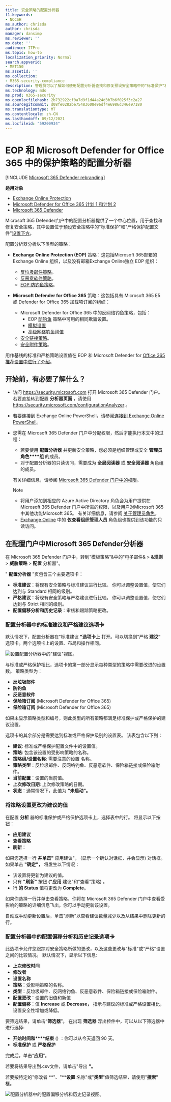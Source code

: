 ```yaml
---
title: 安全策略的配置分析器
f1.keywords:
- NOCSH
ms.author: chrisda
author: chrisda
manager: dansimp
ms.reviewer: ''
ms.date: ''
audience: ITPro
ms.topic: how-to
localization_priority: Normal
search.appverid:
- MET150
ms.assetid: ''
ms.collection:
- M365-security-compliance
description: 管理员可以了解如何使用配置分析器查找和修复预设安全策略中的"标准保护"和"严格保护"中的设置下面的安全策略。
ms.technology: mdo
ms.prod: m365-security
ms.openlocfilehash: 2b732922cf0a7d9f1d44a24d3b7b6f025f3c2a27
ms.sourcegitcommit: d08fe0282be75483608e96df4e6986d346e97180
ms.translationtype: MT
ms.contentlocale: zh-CN
ms.lasthandoff: 09/12/2021
ms.locfileid: "59200934"
---
```

# <a name="configuration-analyzer-for-protection-policies-in-eop-and-microsoft-defender-for-office-365"></a>EOP 和 Microsoft Defender for Office 365 中的保护策略的配置分析器

[!INCLUDE [Microsoft 365 Defender rebranding](../includes/microsoft-defender-for-office.md)]

**适用对象**
- [Exchange Online Protection](exchange-online-protection-overview.md)
- [Microsoft Defender for Office 365 计划 1 和计划 2](defender-for-office-365.md)
- [Microsoft 365 Defender](../defender/microsoft-365-defender.md)

Microsoft 365 Defender门户中的配置分析器提供了一个中心位置，用于查找和修复安全策略，其中设置位于预设安全策略中的"标准保护"和"严格保护配置文件"[设置下方](preset-security-policies.md)。

配置分析器分析以下类型的策略：

- **Exchange Online Protection (EOP)** 策略：这包括Microsoft 365邮箱的 Exchange Online 组织，以及没有邮箱Exchange Online独立 EOP 组织：
  - [反垃圾邮件策略](configure-your-spam-filter-policies.md)。
  - [反恶意软件策略](configure-anti-malware-policies.md)。
  - [EOP 防钓鱼策略](set-up-anti-phishing-policies.md#spoof-settings)。

- **Microsoft Defender for Office 365** 策略：这包括具有 Microsoft 365 E5 或 Defender for Office 365 加载项订阅的组织：
  - Microsoft Defender for Office 365 中的反网络钓鱼策略，包括：
    - EOP [防钓鱼](set-up-anti-phishing-policies.md#spoof-settings) 策略中可用的相同欺骗设置。
    - [模拟设置](set-up-anti-phishing-policies.md#impersonation-settings-in-anti-phishing-policies-in-microsoft-defender-for-office-365)
    - [高级网络钓鱼阈值](set-up-anti-phishing-policies.md#advanced-phishing-thresholds-in-anti-phishing-policies-in-microsoft-defender-for-office-365)
  - [安全链接策略](set-up-safe-links-policies.md)。
  - [安全附件策略](set-up-safe-attachments-policies.md)。

用作基线的标准和严格策略设置值在 EOP 和 Microsoft Defender for [Office 365推荐设置中进行了介绍](recommended-settings-for-eop-and-office365.md)。

## <a name="what-do-you-need-to-know-before-you-begin"></a>开始前，有必要了解什么？

- 访问 <https://security.microsoft.com> 打开 Microsoft 365 Defender 门户。 若要直接转到配置 **分析器页面** ，请使用 <https://security.microsoft.com/configurationAnalyzer> 。

- 若要连接到 Exchange Online PowerShell，请参阅[连接到 Exchange Online PowerShell](/powershell/exchange/connect-to-exchange-online-powershell)。

- 您需在 Microsoft 365 Defender 门户中分配权限，然后才能执行本文中的过程：
  - 若要使用 **配置分析器** 并更新安全策略，您必须是组织管理或安全 **管理员角色****组** 的成员。
  - 对于配置分析器的只读访问，需要成为 **全局阅读器** 或 **安全阅读器** 角色组的成员。

  有关详细信息，请参阅 [Microsoft 365 Defender 门户中的权限](permissions-microsoft-365-security-center.md)。

  > [!NOTE]
  >
  > - 将用户添加到相应的 Azure Active Directory 角色会为用户提供在 Microsoft 365 Defender 门户中所需的权限，以及用户对Microsoft 365 中其他功能Microsoft 365。 有关详细信息，请参阅 [关于管理员角色](../../admin/add-users/about-admin-roles.md)。
  > - [Exchange Online](/Exchange/permissions-exo/permissions-exo#role-groups) 中的 **仅查看组织管理人员** 角色组也提供到该功能的只读访问。

## <a name="use-the-configuration-analyzer-in-the-microsoft-365-defender-portal"></a>在配置门户中Microsoft 365 Defender分析器

在 Microsoft 365 Defender 门户中，转到"模板策略"&中的"电子邮件& \> **&规则** \> **威胁策略** \> **配置** 分析器"。 

" **配置分析器** "页包含三个主要选项卡：

- **标准建议**：将现有安全策略与标准建议进行比较。 你可以调整设置值，使它们达到与 Standard 相同的级别。
- **严格建议**：将现有安全策略与严格建议进行比较。 你可以调整设置值，使它们达到与 Strict 相同的级别。
- **配置偏移分析和历史记录**：审核和跟踪策略更改。

### <a name="standard-recommendations-and-strict-recommendations-tabs-in-the-configuration-analyzer"></a>配置分析器中的标准建议和严格建议选项卡

默认情况下，配置分析器在"标准建议 **"选项卡上** 打开。可以切换到"严格 **建议"** 选项卡。两个选项卡上的设置、布局和操作相同。

![设置配置分析器中的"建议"视图。](../../media/configuration-analyzer-settings-and-recommendations-view.png)

与标准或严格保护相比，选项卡的第一部分显示每种类型的策略中需要改进的设置数。 策略类型为：

- **反垃圾邮件**
- **防钓鱼**
- **反恶意软件**
- **保险箱订阅** (Microsoft Defender for Office 365) 
- **保险箱订阅** (Microsoft Defender for Office 365) 

如果未显示策略类型和编号，则此类型的所有策略都满足标准保护或严格保护的建议设置。

选项卡的其余部分是需要达到标准或严格保护级别的设置表。 该表包含以下列：

- **建议**: 标准或严格保护配置文件中的设置值。
- **策略**: 包含该设置的受影响策略的名称。
- **策略组/设置名称**: 需要注意的设置 名称。
- **策略类型**：反垃圾邮件、反网络钓鱼、反恶意软件、保险箱链接或保险箱附件。
- **当前配置**：设置的当前值。
- **上次修改日期**: 上次修改策略的日期。
- **状态**：通常情况下，此值为 **"未启动"。**

### <a name="change-a-policy-setting-to-the-recommended-value"></a>将策略设置更改为建议的值

在配置 **分析** 器的标准保护或严格保护选项卡上，选择表中的行。 将显示以下按钮：

- **应用建议**
- **查看策略**
- **刷新**：

如果您选择一行 **并单击"** 应用建议"， (显示一个确认对话框，并会显示) 对话框。 如果单击 **"确定"，** 将发生以下情况：

- 该设置将更新为建议的值。
- 只有 **"刷新"** 按钮 **("应用** 建议"和"查看"策略) 。 
- 行 **的 Status** 值将更改为 **Complete**。

如果你选择一行并单击查看策略，你将在 Microsoft 365 Defender 门户中查看受影响的策略的详细信息飞出，你可以手动更新该设置。

自动或手动更新设置后，单击"刷新"以查看建议数量减少以及从结果中删除更新的行。

### <a name="configuration-drift-analysis-and-history-tab-in-the-configuration-analyzer"></a>配置分析器中的配置偏移分析和历史记录选项卡

此选项卡允许您跟踪对安全策略所做的更改，以及这些更改与"标准"或"严格"设置之间的比较情况。 默认情况下，显示以下信息:

- **上次修改时间**
- **修改者**
- **设置名称**
- **策略**：受影响策略的名称。
- **类型**：反垃圾邮件、反网络钓鱼、反恶意软件、保险箱链接或保险箱附件。
- **配置更改**：设置的旧值和新值
- **配置偏移**：值 **Increase** 或 **Decrease，** 指示与建议的标准或严格设置相比，设置安全性增加或降低。

要筛选结果，请单击“**筛选器**”。 在出现 **筛选器** 浮出控件中，可以从以下筛选器中进行选择:

- **开始时间和****结束** () ：你可以从今天返回 90 天。
- **标准保护** 或 **严格保护**

完成后，单击“**应用**”。

若要将结果导出到.csv文件，请单击"导出 **"。**

若要按特定的"修改者 **"、"****设置** 名称"或"**类型**"值筛选结果，请使用"**搜索"** 框。

![配置分析器中的配置偏移分析和历史记录视图。](../../media/configuration-analyzer-configuration-drift-analysis-view.png)
